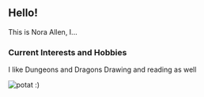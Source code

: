 ## Hello!

This is Nora Allen, I...

### Current Interests and Hobbies

I like Dungeons and Dragons
Drawing and reading as well

![potat :)](/assests/images/potat.png)
